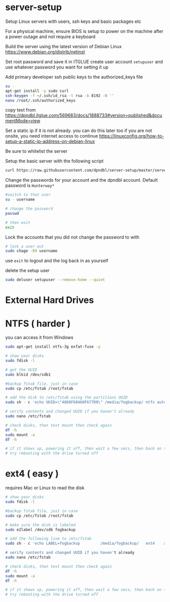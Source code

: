 # server-setup
Setup Linux servers with users, ssh keys and basic packages etc

For a physical machine, ensure BIOS is setup to power on the machine after a power outage and not require a keyboard

Build the server using the latest version of Debian Linux
https://www.debian.org/distrib/netinst

Set root password and save it in ITGLUE
create user account `setupuser` and use whatever password you want for setting it up

Add primary developer ssh public keys to the authorized_keys file
```bash
su -
apt-get install -y sudo curl
ssh-keygen -f ~/.ssh/id_rsa -t rsa -b 8192 -N ''
nano /root/.ssh/authorized_keys
```
copy text from https://dpndbl.itglue.com/569683/docs/1888733#version=published&documentMode=view

Set a static ip if it is not already. you can do this later too if you are not onsite, you need internet access to continue
https://linuxconfig.org/how-to-setup-a-static-ip-address-on-debian-linux

Be sure to whitelist the server

Setup the basic server with the following script
```bash
curl https://raw.githubusercontent.com/dpndbl/server-setup/master/server-setup.sh | sudo -E bash -
```
Change the passwords for your account and the dpndbl account. Default password is `Hunterway*`
```bash
#switch to that user
su - username

# change the password
passwd

# then exit
exit
```

Lock the accounts that you did not change the password to with
```bash
# lock a user out
sudo chage -E0 username
```

use `exit` to logout and the log back in as yourself

delete the setup user
```bash
sudo deluser setupuser --remove-home --quiet
```


# External Hard Drives
# NTFS ( harder )
you can access it from Windows 
```bash
sudo apt-get install ntfs-3g exfat-fuse -y

# show your disks
sudo fdisk -l

# get the UUID 
sudo blkid /dev/sdb1

#backup fstab file, just in case
sudo cp /etc/fstab /root/fstab

# add the disk to /etc/fstab using the partitions UUID
sudo sh - c 'echo UUID=\"4860F68460F677D0\" /media/fogbackup/ ntfs auto,hotplug,nofail,nls-utf8,umask-0222,uid-1000,gid-1000,rw 0 0 >> /etc/fstab'

# verify contents and changed UUID if you haven't already
sudo nano /etc/fstab

# check disks, then test mount then check again
df -h
sudo mount -a
df -h

# if it shows up, powering it off, then wait a few secs, then back on to see if it disappears and shows up again
# try rebooting with the drive turned off
```

# ext4 ( easy )
requires Mac or Linux to read the disk
```bash
# show your disks
sudo fdisk -l

#backup fstab file, just in case
sudo cp /etc/fstab /root/fstab

# make sure the disk is labeled
sudo e2label /dev/sdb fogbackup

# add the following line to /etc/fstab
sudo sh - c 'echo LABEL=fogbackup         /media/fogbackup/   ext4    auto,nofail,defaults     0        2' >> /etc/fstab'

# verify contents and changed UUID if you haven't already
sudo nano /etc/fstab

# check disks, then test mount then check again
df -h
sudo mount -a
df -h

# if it shows up, powering it off, then wait a few secs, then back on to see if it disappears and shows up again
# try rebooting with the drive turned off
```
